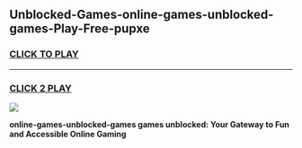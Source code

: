 
## Unblocked-Games-online-games-unblocked-games-Play-Free-pupxe
<h3>
<a href="https://premium76.site?title=online-games-unblocked-games&ref=10A">CLICK TO PLAY</a></h3>
<hr>

<h3>
<a href="https://premium76.site?title=online-games-unblocked-games&ref=10A">CLICK 2 PLAY</a>
  
</h3>

<a href="https://premium76.site?title=online-games-unblocked-games&ref=10A"><img src="https://clearcache.store/games.png"></a>


**online-games-unblocked-games games unblocked: Your Gateway to Fun and Accessible Online Gaming**
